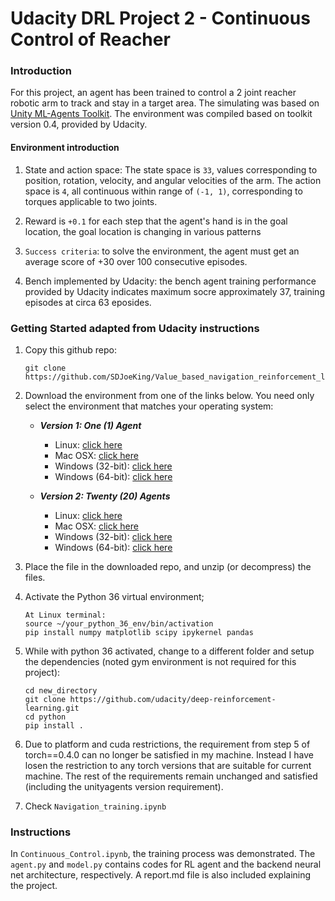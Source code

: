 # Udacity DRL Project 2 - Continuous Control of Reacher

### Introduction

For this project, an agent has been trained to control a 2 joint reacher robotic arm to track and stay in a target area. The simulating was based on [Unity ML-Agents Toolkit](https://github.com/Unity-Technologies/ml-agents). The environment was compiled based on toolkit version 0.4, provided by Udacity.

#### Environment introduction
1. State and action space: The state space is `33`, values corresponding to position, rotation, velocity, and angular velocities of the arm. The action space is `4`, all continuous within range of `(-1, 1)`, corresponding to torques applicable to two joints.

2. Reward is `+0.1` for each step that the agent's hand is in the goal location, the goal location is changing in various patterns
3. `Success criteria`: to solve the environment, the agent must get an average score of +30 over 100 consecutive episodes.
4. Bench implemented by Udacity: the bench agent training performance provided by Udacity indicates maximum socre approximately 37, training episodes at circa 63 eposides. 

### Getting Started adapted from Udacity instructions

1. Copy this github repo:   
    ```
    git clone https://github.com/SDJoeKing/Value_based_navigation_reinforcement_learning.git
    ```
3.  Download the environment from one of the links below.  You need only select the environment that matches your operating system:

    - **_Version 1: One (1) Agent_**
        - Linux: [click here](https://s3-us-west-1.amazonaws.com/udacity-drlnd/P2/Reacher/one_agent/Reacher_Linux.zip)
        - Mac OSX: [click here](https://s3-us-west-1.amazonaws.com/udacity-drlnd/P2/Reacher/one_agent/Reacher.app.zip)
        - Windows (32-bit): [click here](https://s3-us-west-1.amazonaws.com/udacity-drlnd/P2/Reacher/one_agent/Reacher_Windows_x86.zip)
        - Windows (64-bit): [click here](https://s3-us-west-1.amazonaws.com/udacity-drlnd/P2/Reacher/one_agent/Reacher_Windows_x86_64.zip)

    - **_Version 2: Twenty (20) Agents_**
        - Linux: [click here](https://s3-us-west-1.amazonaws.com/udacity-drlnd/P2/Reacher/Reacher_Linux.zip)
        - Mac OSX: [click here](https://s3-us-west-1.amazonaws.com/udacity-drlnd/P2/Reacher/Reacher.app.zip)
        - Windows (32-bit): [click here](https://s3-us-west-1.amazonaws.com/udacity-drlnd/P2/Reacher/Reacher_Windows_x86.zip)
        - Windows (64-bit): [click here](https://s3-us-west-1.amazonaws.com/udacity-drlnd/P2/Reacher/Reacher_Windows_x86_64.zip)
    
2. Place the file in the downloaded repo, and unzip (or decompress) the files. 
3. Activate the Python 36 virtual environment;
    ```
    At Linux terminal:
    source ~/your_python_36_env/bin/activation
    pip install numpy matplotlib scipy ipykernel pandas
    ```
5. While with python 36 activated, change to a different folder and setup the dependencies (noted gym environment is not required for this project):
     ```
    cd new_directory
    git clone https://github.com/udacity/deep-reinforcement-learning.git
    cd python
    pip install .
    ```
5. Due to platform and cuda restrictions, the requirement from step 5 of torch==0.4.0 can no longer be satisfied in my machine. Instead I have losen the restriction to any torch versions that are suitable for current machine. The rest of the requirements remain unchanged and satisfied (including the unityagents version requirement). 
6. Check `Navigation_training.ipynb`

### Instructions
In `Continuous_Control.ipynb`, the training process was demonstrated. The `agent.py` and `model.py` contains codes for RL agent and the backend neural net architecture, respectively.  A report.md file is also included explaining the project.

